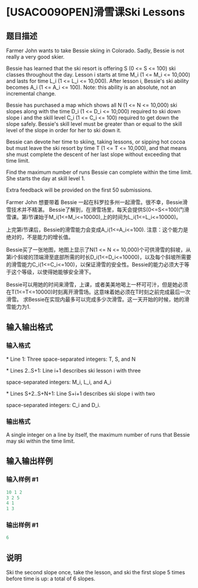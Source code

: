 # [USACO09OPEN]滑雪课Ski Lessons

## 题目描述

Farmer John wants to take Bessie skiing in Colorado. Sadly, Bessie is not really a very good skier.

Bessie has learned that the ski resort is offering S (0 <= S <= 100) ski classes throughout the day. Lesson i starts at time M\_i (1 <= M\_i <= 10,000) and lasts for time L\_i (1 <= L\_i <= 10,000). After lesson i, Bessie's ski ability becomes A\_i (1 <= A\_i <= 100). Note: this ability is an absolute, not an incremental change.

Bessie has purchased a map which shows all N (1 <= N <= 10,000) ski slopes along with the time D\_i (1 <= D\_i <= 10,000) required to ski down slope i and the skill level C\_i (1 <= C\_i <= 100) required to get down the slope safely. Bessie's skill level must be greater than or equal to the skill level of the slope in order for her to ski down it.

Bessie can devote her time to skiing, taking lessons, or sipping hot cocoa but must leave the ski resort by time T (1 <= T <= 10,000), and that means she must complete the descent of her last slope without exceeding that time limit.

Find the maximum number of runs Bessie can complete within the time limit. She starts the day at skill level 1.

Extra feedback will be provided on the first 50 submissions.

Farmer John 想要带着 Bessie 一起在科罗拉多州一起滑雪。很不幸，Bessie滑雪技术并不精湛。 Bessie了解到，在滑雪场里，每天会提供S(0<=S<=100)门滑雪课。第i节课始于M\_i(1<=M\_i<=10000),上的时间为L\_i(1<=L\_i<=10000)。

上完第i节课后，Bessie的滑雪能力会变成A\_i(1<=A\_i<=100). 注意：这个能力是绝对的，不是能力的增长值。

Bessie买了一张地图，地图上显示了N(1 <= N <= 10,000)个可供滑雪的斜坡，从第i个斜坡的顶端滑至底部所需的时长D\_i(1<=D\_i<=10000)，以及每个斜坡所需要的滑雪能力C\_i(1<=C\_i<=100)，以保证滑雪的安全性。Bessie的能力必须大于等于这个等级，以使得她能够安全滑下。

Bessie可以用她的时间来滑雪，上课，或者美美地喝上一杯可可汁，但是她必须在T(1<=T<=10000)时刻离开滑雪场。这意味着她必须在T时刻之前完成最后一次滑雪。 求Bessie在实现内最多可以完成多少次滑雪。这一天开始的时候，她的滑雪能力为1.

## 输入输出格式

### 输入格式

\* Line 1: Three space-separated integers: T, S, and N

\* Lines 2..S+1: Line i+1 describes ski lesson i with three

space-separated integers: M\_i, L\_i, and A\_i

\* Lines S+2..S+N+1: Line S+i+1 describes ski slope i with two

space-separated integers: C\_i and D\_i.

### 输出格式

A single integer on a line by itself, the maximum number of runs that Bessie may ski within the time limit.

## 输入输出样例

### 输入样例 #1

```cpp
10 1 2 
3 2 5 
4 1 
1 3 

```
### 输出样例 #1

```cpp
6 

```
## 说明

Ski the second slope once, take the lesson, and ski the first slope 5 times before time is up: a total of 6 slopes.

